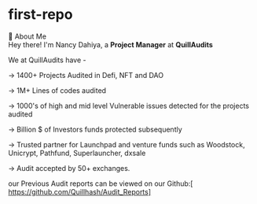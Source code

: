 # first-repo
👥 About Me  
Hey there! I'm Nancy Dahiya, a **Project Manager** at **QuillAudits** 

We at QuillAudits have -

-> 1400+ Projects Audited in Defi, NFT and DAO

-> 1M+ Lines of codes audited

-> 1000's of high and mid level Vulnerable issues detected for the projects audited

-> Billion $ of Investors funds protected subsequently

-> Trusted partner for Launchpad and venture funds such as Woodstock, Unicrypt, Pathfund, Superlauncher, dxsale

-> Audit accepted by 50+ exchanges.

our Previous Audit reports can be viewed on our Github:[ https://github.com/Quillhash/Audit_Reports]
